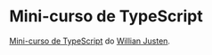 # Mini-curso de TypeScript

[Mini-curso de TypeScript](https://www.youtube.com/watch?v=mRixno_uE2o&list=PLlAbYrWSYTiPanrzauGa7vMuve7_vnXG_) do [Willian Justen](https://github.com/willianjusten).
